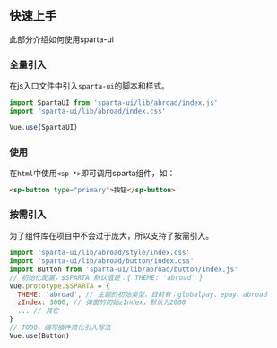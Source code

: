 快速上手
---
此部分介绍如何使用sparta-ui

### 全量引入
在js入口文件中引入`sparta-ui`的脚本和样式。

```js
import SpartaUI from 'sparta-ui/lib/abroad/index.js'
import 'sparta-ui/lib/abroad/index.css'

Vue.use(SpartaUI)
```

### 使用
在`html`中使用`<sp-*>`即可调用sparta组件，如：

```html
<sp-button type="primary">按钮</sp-button>
```

### 按需引入
为了组件库在项目中不会过于庞大，所以支持了按需引入。

```js
import 'sparta-ui/lib/abroad/style/index.css'
import 'sparta-ui/lib/abroad/button/index.css'
import Button from 'sparta-ui/lib/abroad/button/index.js'
// 初始化配置，$SPARTA 默认值是：{ THEME: 'abroad' }
Vue.prototype.$SPARTA = {
  THEME: 'abroad', // 主题的初始类型，目前有：globalpay、epay、abroad
  zIndex: 3000, // 弹窗的初始zIndex，默认为2000
  ... // 其它
}
// TODO，编写插件简化引入写法
Vue.use(Button)
```